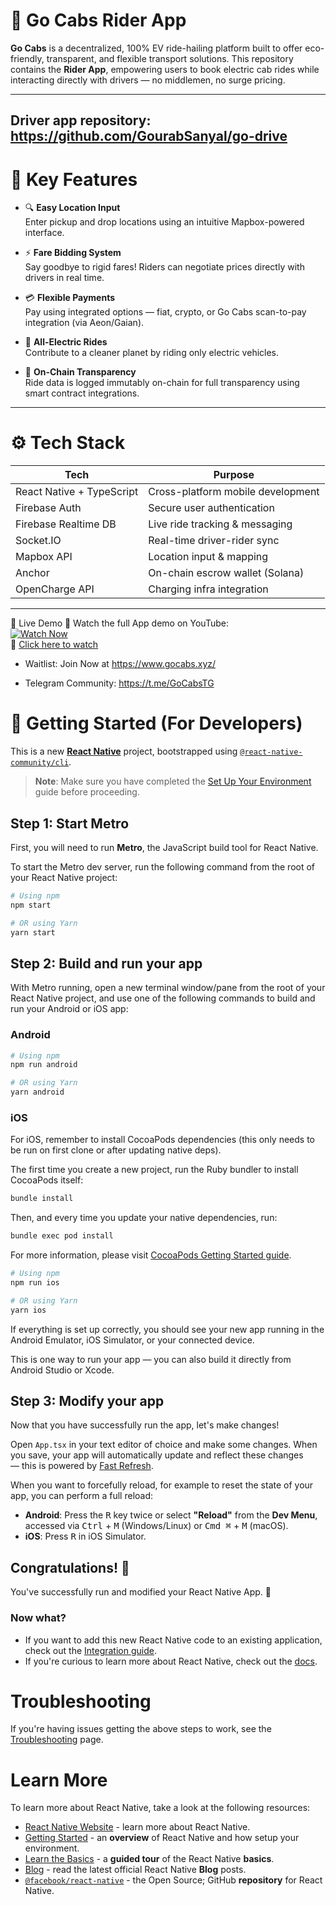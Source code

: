 # 🚖 Go Cabs Rider App

**Go Cabs** is a decentralized, 100% EV ride-hailing platform built to offer eco-friendly, transparent, and flexible transport solutions. This repository contains the **Rider App**, empowering users to book electric cab rides while interacting directly with drivers — no middlemen, no surge pricing.

---

## Driver app repository: https://github.com/GourabSanyal/go-drive

# 🌟 Key Features

- 🔍 **Easy Location Input**  
  Enter pickup and drop locations using an intuitive Mapbox-powered interface.

- ⚡ **Fare Bidding System**  
  Say goodbye to rigid fares! Riders can negotiate prices directly with drivers in real time.

- 💳 **Flexible Payments**  
  Pay using integrated options — fiat, crypto, or Go Cabs scan-to-pay integration (via Aeon/Gaian).

- 🌱 **All-Electric Rides**  
  Contribute to a cleaner planet by riding only electric vehicles.

- 🔗 **On-Chain Transparency**  
  Ride data is logged immutably on-chain for full transparency using smart contract integrations.

---

# ⚙️ Tech Stack

| Tech                      | Purpose                           |
|---------------------------|-----------------------------------|
| React Native + TypeScript | Cross-platform mobile development |
| Firebase Auth             | Secure user authentication        |
| Firebase Realtime DB      | Live ride tracking & messaging    |
| Socket.IO                 | Real-time driver-rider sync       |
| Mapbox API                | Location input & mapping          |
| Anchor                    | On-chain escrow wallet (Solana)   |
| OpenCharge API            | Charging infra integration        |

---

📱 Live Demo 
🎥 Watch the full App demo on YouTube:  
[![Watch Now](https://www.youtube.com/watch?v=E5tLv4YkVqs&t=3s/hqdefault.jpg)](https://www.youtube.com/watch?v=E5tLv4YkVqs&t=3s)  
🔗 [Click here to watch](https://www.youtube.com/watch?v=E5tLv4YkVqs&t=3s)

- Waitlist: Join Now at https://www.gocabs.xyz/

- Telegram Community: https://t.me/GoCabsTG

# 🚀 Getting Started (For Developers)

This is a new [**React Native**](https://reactnative.dev) project, bootstrapped using [`@react-native-community/cli`](https://github.com/react-native-community/cli).

> **Note**: Make sure you have completed the [Set Up Your Environment](https://reactnative.dev/docs/set-up-your-environment) guide before proceeding.

## Step 1: Start Metro

First, you will need to run **Metro**, the JavaScript build tool for React Native.

To start the Metro dev server, run the following command from the root of your React Native project:

```sh
# Using npm
npm start

# OR using Yarn
yarn start
```

## Step 2: Build and run your app

With Metro running, open a new terminal window/pane from the root of your React Native project, and use one of the following commands to build and run your Android or iOS app:

### Android

```sh
# Using npm
npm run android

# OR using Yarn
yarn android
```

### iOS

For iOS, remember to install CocoaPods dependencies (this only needs to be run on first clone or after updating native deps).

The first time you create a new project, run the Ruby bundler to install CocoaPods itself:

```sh
bundle install
```

Then, and every time you update your native dependencies, run:

```sh
bundle exec pod install
```

For more information, please visit [CocoaPods Getting Started guide](https://guides.cocoapods.org/using/getting-started.html).

```sh
# Using npm
npm run ios

# OR using Yarn
yarn ios
```

If everything is set up correctly, you should see your new app running in the Android Emulator, iOS Simulator, or your connected device.

This is one way to run your app — you can also build it directly from Android Studio or Xcode.

## Step 3: Modify your app

Now that you have successfully run the app, let's make changes!

Open `App.tsx` in your text editor of choice and make some changes. When you save, your app will automatically update and reflect these changes — this is powered by [Fast Refresh](https://reactnative.dev/docs/fast-refresh).

When you want to forcefully reload, for example to reset the state of your app, you can perform a full reload:

- **Android**: Press the <kbd>R</kbd> key twice or select **"Reload"** from the **Dev Menu**, accessed via <kbd>Ctrl</kbd> + <kbd>M</kbd> (Windows/Linux) or <kbd>Cmd ⌘</kbd> + <kbd>M</kbd> (macOS).
- **iOS**: Press <kbd>R</kbd> in iOS Simulator.

## Congratulations! :tada:

You've successfully run and modified your React Native App. :partying_face:

### Now what?

- If you want to add this new React Native code to an existing application, check out the [Integration guide](https://reactnative.dev/docs/integration-with-existing-apps).
- If you're curious to learn more about React Native, check out the [docs](https://reactnative.dev/docs/getting-started).

# Troubleshooting

If you're having issues getting the above steps to work, see the [Troubleshooting](https://reactnative.dev/docs/troubleshooting) page.

# Learn More

To learn more about React Native, take a look at the following resources:

- [React Native Website](https://reactnative.dev) - learn more about React Native.
- [Getting Started](https://reactnative.dev/docs/environment-setup) - an **overview** of React Native and how setup your environment.
- [Learn the Basics](https://reactnative.dev/docs/getting-started) - a **guided tour** of the React Native **basics**.
- [Blog](https://reactnative.dev/blog) - read the latest official React Native **Blog** posts.
- [`@facebook/react-native`](https://github.com/facebook/react-native) - the Open Source; GitHub **repository** for React Native.
